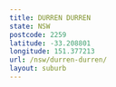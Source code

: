```yaml
---
title: DURREN DURREN
state: NSW
postcode: 2259
latitude: -33.208801
longitude: 151.377213
url: /nsw/durren-durren/
layout: suburb
---
```

